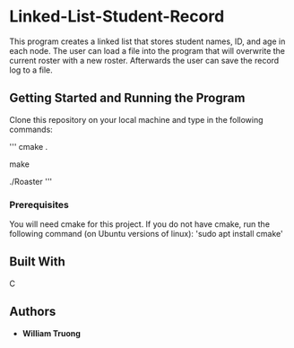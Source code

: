 # Linked-List-Student-Record

This program creates a linked list that stores student names, ID, and age in each node. The user can load a file into the program that will overwrite the current roster with a new roster. Afterwards the user can save the record log to a file.

## Getting Started and Running the Program

Clone this repository on your local machine and type in the following commands:

'''
cmake .

make

./Roaster
'''

### Prerequisites

You will need cmake for this project. If you do not have cmake, run the following command (on Ubuntu versions of linux):
'sudo apt install cmake'


## Built With

C

## Authors

* **William Truong**


